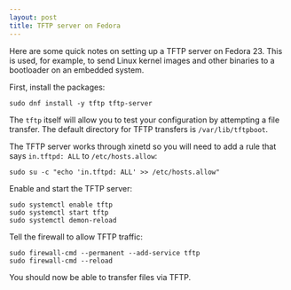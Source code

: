 ```yaml
---
layout: post
title: TFTP server on Fedora
---
```


Here are some quick notes on setting up a TFTP server on Fedora 23. This is
used, for example, to send Linux kernel images and other binaries to a
bootloader on an embedded system.

First, install the packages:

    sudo dnf install -y tftp tftp-server

The `tftp` itself will allow you to test your configuration by attempting a
file transfer.  The default directory for TFTP transfers is
`/var/lib/tftpboot`.

The TFTP server works through xinetd so you will need to add a rule that says
`in.tftpd: ALL` to `/etc/hosts.allow`:

    sudo su -c "echo 'in.tftpd: ALL' >> /etc/hosts.allow"

Enable and start the TFTP server:

    sudo systemctl enable tftp
    sudo systemctl start tftp
    sudo systemctl demon-reload

Tell the firewall to allow TFTP traffic:

    sudo firewall-cmd --permanent --add-service tftp
    sudo firewall-cmd --reload

You should now be able to transfer files via TFTP.
